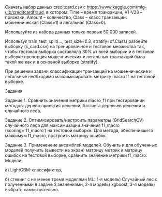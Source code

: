 Скачать набор данных creditcard.csv с https://www.kaggle.com/mlg-ulb/creditcardfraud, 
в котором: Time – время транзакции, V1-V28 – признаки, Amount – количество, 
Class – класс транзакции: мошенническая (Class=1) и легальная (Class=0).

Используйте из набора данных только первые 50 000 записей.

Используя train_test_split(…, test_size=0.3, stratify=df.Class) разбейте 
выборку (c_card.csv) на тренировочное и тестовое множества так, чтобы тестовая выборка 
составляла 30% от всей выборки и в тестовой выборке пропорция мошеннических и легальных 
транзакций была такой же как и в основной выборке (stratify).

При решении задачи классификации транзакций на мошеннические и легальные необходимо 
максимизировать метрику macro f1 на тестовой выборке.

Задания:

Задание 1. Сравнить значения метрики macro_f1 при тестировании методов: 
дерево принятия решений, бэггинга деревьев решений и случайного леса.

Задание 2. Оптимизировать/настроить параметры (GridSearchCV) случайного леса для 
максимизации значения f1_macro (scoring='f1_macro') на тестовой выборке. Для метода, 
обеспечившего максимум f1_macro, построить матрицу ошибок.

Задание 3. Примененеие ансамблей моделей. Обучить и для обученных моделей получить 
(вывести на экран) матрицу метрик и матрицу ошибок на тестовой выборке, сравнить 
значение метрики f1_macro. Модели:

а) LightGBM-классификтор,

б) стекинг с не менее тремя моделями ML:
    1-я модель) Случайный лес с полученными в задаче 2 значениями,
    2-я модель) xgboost,
    3-я модель) выбрать самостоятельно.